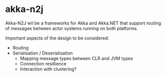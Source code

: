 # akka-n2j

Akka-N2J wil be a frameworks for Akka and Akka.NET that support routing of messages between actor systems running on both platforms.

Important aspects of the design to be considered:
* Routing
* Serialisation / Deserialisation
  * Mapping message types between CLR and JVM types
  * Connection resillience
  * Interaction with clustering?
